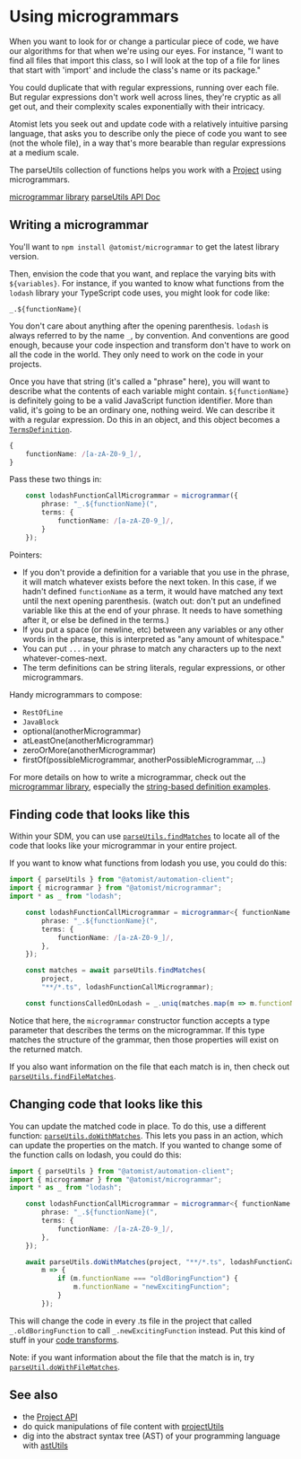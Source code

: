 # Using microgrammars

When you want to look for or change a particular piece of code,
we have our algorithms for that when we're using our eyes.
For instance, "I want to find all files that import this class, so
I will look at the top of a file for lines that start with 'import' and
include the class's name or its package."

You could duplicate that with regular expressions, running over each file.
But regular expressions don't work well across lines, they're cryptic as all get out,
and their complexity scales exponentially with their intricacy.

Atomist lets you seek out and update code with a relatively intuitive parsing
language, that asks you to describe only the piece of code you want to see (not
the whole file), in a way that's more bearable than regular expressions at a medium scale.

The parseUtils collection of functions helps you work with a [Project](project.md) using microgrammars.

[microgrammar library](https://github.com/atomist/microgrammar)
[parseUtils API Doc](https://atomist.github.io/automation-client/modules/_project_util_parseutils_.html)

## Writing a microgrammar

You'll want to `npm install @atomist/microgrammar` to get the latest library version.

Then, envision the code that you want, and replace the varying bits with `${variables}`.
For instance, if you wanted to know what functions from the `lodash` library your
TypeScript code uses, you might look for code like:

`_.${functionName}(`

You don't care about anything after the opening parenthesis. `lodash` is always referred to by the name `_`, by convention. And conventions are good enough, because your code inspection and transform don't have to work on all the code in the world. They only need to work on the code in your projects.

Once you have that string (it's called a "phrase" here), you will want to describe what
the contents of each variable might contain. `${functionName}` is definitely going to be a valid JavaScript function identifier. More than valid, it's going to be an ordinary one, nothing weird. We can describe it with a regular expression. Do this in an object, and this object becomes a [`TermsDefinition`][apidoc-termsdefinition].

```typescript
{
    functionName: /[a-zA-Z0-9_]/,
}
```

Pass these two things in:

```typescript
    const lodashFunctionCallMicrogrammar = microgrammar({
        phrase: "_.${functionName}(",
        terms: {
            functionName: /[a-zA-Z0-9_]/,
        }
    });
```

Pointers:

   * If you don't provide a definition for a variable that you use in the phrase, it will match whatever exists before the next token. In this case, if we hadn't defined `functionName` as a term, it would have matched any text until the next opening parenthesis. (watch out: don't put an undefined variable like this at the end of your phrase. It needs to have something after it, or else be defined in the terms.)
   * If you put a space (or newline, etc) between any variables or any other words in the phrase, this is interpreted as "any amount of whitespace."
   * You can put `...` in your phrase to match any characters up to the next whatever-comes-next.
   * The term definitions can be string literals, regular expressions, or other microgrammars.

Handy microgrammars to compose:

   * `RestOfLine`
   * `JavaBlock`
   * optional(anotherMicrogrammar)
   * atLeastOne(anotherMicrogrammar)
   * zeroOrMore(anotherMicrogrammar)
   * firstOf(possibleMicrogrammar, anotherPossibleMicrogrammar, ...)

For more details on how to write a microgrammar, check out the [microgrammar library](https://github.com/atomist/microgrammar), especially the [string-based definition examples](https://github.com/atomist/microgrammar/blob/master/docs/stringDefs.md).

## Finding code that looks like this

Within your SDM, you can use [`parseUtils.findMatches`][apidoc-findmatches] to locate all of the
code that looks like your microgrammar in your entire project.

If you want to know what functions from lodash you use, you could do this:

```typescript
import { parseUtils } from "@atomist/automation-client";
import { microgrammar } from "@atomist/microgrammar";
import * as _ from "lodash";

    const lodashFunctionCallMicrogrammar = microgrammar<{ functionName: string }>({
        phrase: "_.${functionName}(",
        terms: {
            functionName: /[a-zA-Z0-9_]/,
        },
    });

    const matches = await parseUtils.findMatches(
        project,
        "**/*.ts", lodashFunctionCallMicrogrammar);

    const functionsCalledOnLodash = _.uniq(matches.map(m => m.functionName));
```

Notice that here, the `microgrammar` constructor function accepts a type parameter
that describes the terms on the microgrammar. If this type matches the structure of
the grammar, then those properties will exist on the returned match.

If you also want information on the file that each match is in, then check out
[`parseUtils.findFileMatches`][apidoc-findfilematches].

[apidoc-findfilematches]: https://atomist.github.io/automation-client/modules/_project_util_parseutils_.html#findfilematches (API Doc for findFileMatches)
[apidoc-findmatches]: https://atomist.github.io/automation-client/modules/_project_util_parseutils_.html#findmatches (API Doc for findMatches)
[apidoc-termsdefinition]: https://atomist.github.io/microgrammar/modules/_lib_grammar_.html#termsdefinition (API Doc for TermsDefinition)

## Changing code that looks like this

You can update the matched code in place. To do this, use a different function:
[`parseUtils.doWithMatches`][apidoc-dowithmatches]. This lets you pass in an action,
which can update the properties on the match. If you wanted to change some of the function calls on lodash, you could do this:

```typescript
import { parseUtils } from "@atomist/automation-client";
import { microgrammar } from "@atomist/microgrammar";
import * as _ from "lodash";

    const lodashFunctionCallMicrogrammar = microgrammar<{ functionName: string }>({
        phrase: "_.${functionName}(",
        terms: {
            functionName: /[a-zA-Z0-9_]/,
        },
    });

    await parseUtils.doWithMatches(project, "**/*.ts", lodashFunctionCallMicrogrammar,
        m => {
            if (m.functionName === "oldBoringFunction") {
                m.functionName = "newExcitingFunction";
            }
        });
```

This will change the code in every .ts file in the project that called `_.oldBoringFunction` to call `_.newExcitingFunction` instead. Put this kind of stuff in
your [code transforms](transform.md).

Note: if you want information about the file that the match is in, try [`parseUtil.doWithFileMatches`][apidoc-dowithfilematches].

[apidoc-dowithfilematches]: https://atomist.github.io/automation-client/modules/_project_util_parseutils_.html#dowithfilematches (API Doc for doWithFileMatches)
[apidoc-dowithmatches]: https://atomist.github.io/automation-client/modules/_project_util_parseutils_.html#dowithmatches (API doc for doWithMatches)

## See also

* the [Project API](project.md)
* do quick manipulations of file content with [projectUtils](projectutils.md)
* dig into the abstract syntax tree (AST) of your programming language with [astUtils](astutils.md)
